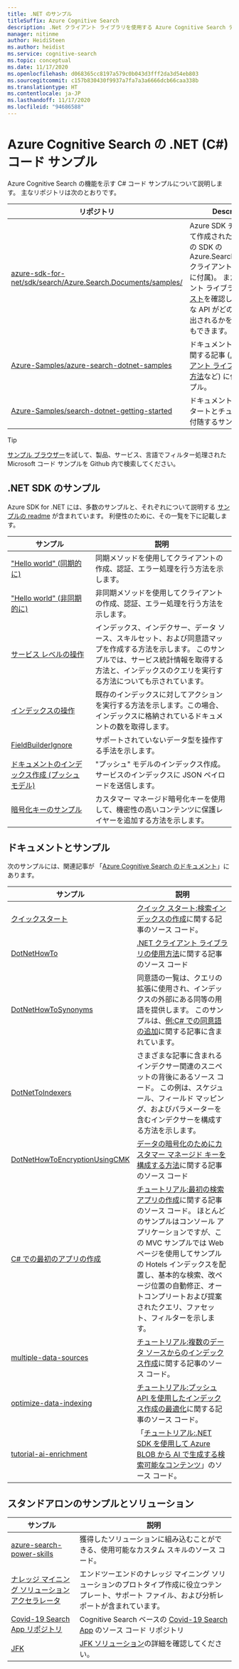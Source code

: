 ```yaml
---
title: .NET のサンプル
titleSuffix: Azure Cognitive Search
description: .Net クライアント ライブラリを使用する Azure Cognitive Search デモ C# コード サンプルを紹介します。
manager: nitinme
author: HeidiSteen
ms.author: heidist
ms.service: cognitive-search
ms.topic: conceptual
ms.date: 11/17/2020
ms.openlocfilehash: d068365cc8197a579c0b043d3fff2da3d54eb803
ms.sourcegitcommit: c157b830430f9937a7fa7a3a6666dcb66caa338b
ms.translationtype: HT
ms.contentlocale: ja-JP
ms.lasthandoff: 11/17/2020
ms.locfileid: "94686588"
---
```

# <a name="net-c-code-samples-for-azure-cognitive-search"></a>Azure Cognitive Search の .NET (C#) コード サンプル

Azure Cognitive Search の機能を示す C# コード サンプルについて説明します。 主なリポジトリは次のとおりです。

| リポジトリ | Description |
|------------|-------------|
| [azure-sdk-for-net/sdk/search/Azure.Search.Documents/samples/](https://github.com/Azure/azure-sdk-for-net/tree/master/sdk/search/Azure.Search.Documents/samples) | Azure SDK チームによって作成されたサンプル (この SDK の Azure.Search.Documents クライアント ライブラリに付属)。 また、クライアント ライブラリの[単体テスト](https://github.com/Azure/azure-sdk-for-net/tree/master/sdk/search/Azure.Search.Documents/tests)を確認して、さまざまな API がどのように呼び出されるかを理解することもできます。 |
| [Azure-Samples/azure-search-dotnet-samples](https://github.com/Azure-Samples/azure-search-dotnet-samples) | ドキュメントの操作方法に関する記事 ([.NET クライアント ライブラリの使用方法](search-howto-dotnet-sdk.md)など) に付随するサンプル。|
| [Azure-Samples/search-dotnet-getting-started](https://github.com/Azure-Samples/search-dotnet-getting-started) | ドキュメントのクイックスタートとチュートリアルに付随するサンプル。|

> [!Tip]
> [サンプル ブラウザー](/samples/browse/?languages=csharp&products=azure-cognitive-search)を試して、製品、サービス、言語でフィルター処理された Microsoft コード サンプルを Github 内で検索してください。

## <a name="net-sdk-samples"></a>.NET SDK のサンプル

Azure SDK for .NET には、多数のサンプルと、それぞれについて説明する [サンプルの readme](https://github.com/Azure/azure-sdk-for-net/blob/master/sdk/search/Azure.Search.Documents/samples/README.md) が含まれています。 利便性のために、その一覧を下に記載します。

| サンプル | 説明 |
|---------|-------------|
| ["Hello world" (同期的に)](https://github.com/Azure/azure-sdk-for-net/blob/master/sdk/search/Azure.Search.Documents/samples/Sample01a_HelloWorld.md) | 同期メソッドを使用してクライアントの作成、認証、エラー処理を行う方法を示します。|
| ["Hello world" (非同期的に)](https://github.com/Azure/azure-sdk-for-net/blob/master/sdk/search/Azure.Search.Documents/samples/Sample01b_HelloWorldAsync.md) | 非同期メソッドを使用してクライアントの作成、認証、エラー処理を行う方法を示します。  |
| [サービス レベルの操作](https://github.com/Azure/azure-sdk-for-net/blob/master/sdk/search/Azure.Search.Documents/samples/Sample02_Service.md) | インデックス、インデクサー、データ ソース、スキルセット、および同意語マップを作成する方法を示します。 このサンプルでは、サービス統計情報を取得する方法と、インデックスのクエリを実行する方法についても示されています。  |
| [インデックスの操作](https://github.com/Azure/azure-sdk-for-net/blob/master/sdk/search/Azure.Search.Documents/samples/Sample03_Index.md) | 既存のインデックスに対してアクションを実行する方法を示します。この場合、インデックスに格納されているドキュメントの数を取得します。  |
| [FieldBuilderIgnore](https://github.com/Azure/azure-sdk-for-net/blob/master/sdk/search/Azure.Search.Documents/samples/Sample04_FieldBuilderIgnore.md) | サポートされていないデータ型を操作する手法を示します。  |
| [ドキュメントのインデックス作成 (プッシュ モデル)](https://github.com/Azure/azure-sdk-for-net/blob/master/sdk/search/Azure.Search.Documents/samples/Sample05_IndexingDocuments.md) | "プッシュ" モデルのインデックス作成。サービスのインデックスに JSON ペイロードを送信します。   |
| [暗号化キーのサンプル](https://github.com/Azure/azure-sdk-for-net/blob/master/sdk/search/Azure.Search.Documents/samples/Sample06_EncryptedIndex.md) | カスタマー マネージド暗号化キーを使用して、機密性の高いコンテンツに保護レイヤーを追加する方法を示します。  |

## <a name="documentation-samples"></a>ドキュメントとサンプル

次のサンプルには、関連記事が 「[Azure Cognitive Search のドキュメント](https://docs.microsoft.com/azure/search/)」にあります。

| サンプル | 説明 |
|---------|-------------|
| [クイックスタート](https://github.com/Azure-Samples/azure-search-dotnet-samples/tree/master/quickstart) | [クイック スタート:検索インデックスの作成](search-get-started-dotnet.md)に関する記事のソース コード。  |
| [DotNetHowTo](https://github.com/Azure-Samples/search-dotnet-getting-started/tree/master/DotNetHowTo)  | [.NET クライアント ライブラリの使用方法](search-howto-dotnet-sdk.md)に関する記事のソース コード |
| [DotNetHowToSynonyms](https://github.com/Azure-Samples/search-dotnet-getting-started/tree/master/DotNetHowToSynonyms)  | 同意語の一覧は、クエリの拡張に使用され、インデックスの外部にある同等の用語を提供します。 このサンプルは、[例:C# での同意語の追加](search-synonyms-tutorial-sdk.md)に関する記事に含まれています。 |
| [DotNetToIndexers](https://github.com/Azure-Samples/search-dotnet-getting-started/tree/master/DotNetHowToIndexers) | さまざまな記事に含まれるインデクサー関連のスニペットの背後にあるソース コード。 この例は、スケジュール、フィールド マッピング、およびパラメーターを含むインデクサーを構成する方法を示します。  |
| [DotNetHowToEncryptionUsingCMK](https://github.com/Azure-Samples/search-dotnet-getting-started/tree/master/DotNetHowToEncryptionUsingCMK)  | [データの暗号化のためにカスタマー マネージド キーを構成する方法](search-security-manage-encryption-keys.md)に関する記事のソース コード |
| [C# での最初のアプリの作成](https://github.com/Azure-Samples/azure-search-dotnet-samples/tree/master/create-first-app/v11) |  [チュートリアル:最初の検索アプリの作成](tutorial-csharp-create-first-app.md)に関する記事のソース コード。 ほとんどのサンプルはコンソール アプリケーションですが、この MVC サンプルでは Web ページを使用してサンプルの Hotels インデックスを配置し、基本的な検索、改ページ位置の自動修正、オートコンプリートおよび提案されたクエリ、ファセット、フィルターを示します。 |
| [multiple-data-sources](https://github.com/Azure-Samples/azure-search-dotnet-samples/tree/master/multiple-data-sources)  | [チュートリアル:複数のデータ ソースからのインデックス作成](tutorial-multiple-data-sources.md)に関する記事のソース コード。 |
|  [optimize-data-indexing](https://github.com/Azure-Samples/azure-search-dotnet-samples/tree/master/optimize-data-indexing) | [チュートリアル:プッシュ API を使用したインデックス作成の最適化](tutorial-optimize-indexing-push-api.md)に関する記事のソース コード。  |
| [tutorial-ai-enrichment](https://github.com/Azure-Samples/azure-search-dotnet-samples/tree/master/tutorial-ai-enrichment)  | 「[チュートリアル:.NET SDK を使用して Azure BLOB から AI で生成する検索可能なコンテンツ](cognitive-search-tutorial-blob-dotnet.md)」のソース コード。  |

## <a name="standalone-samples-and-solutions"></a>スタンドアロンのサンプルとソリューション

| サンプル | 説明 |
|---------|-------------|
| [azure-search-power-skills](https://github.com/Azure-Samples/azure-search-power-skills)  | 獲得したソリューションに組み込むことができる、使用可能なカスタム スキルのソース コード。  |
| [ナレッジ マイニング ソリューション アクセラレータ](https://docs.microsoft.com/samples/azure-samples/azure-search-knowledge-mining/azure-search-knowledge-mining/) | エンドツーエンドのナレッジ マイニング ソリューションのプロトタイプ作成に役立つテンプレート、サポート ファイル、および分析レポートが含まれています。  |
| [Covid-19 Search App リポジトリ](https://github.com/liamca/covid19search) | Cognitive Search ベースの [Covid-19 Search App](https://covid19search.azurewebsites.net/) のソース コード リポジトリ |
| [JFK](https://github.com/Microsoft/AzureSearch_JFK_Files) | [JFK ソリューション](https://www.microsoft.com/ai/ai-lab-jfk-files)の詳細を確認してください。 |
